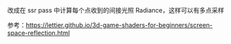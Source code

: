 改成在 ssr pass 中计算每个点收到的间接光照 Radiance，这样可以有多点采样



参考：https://lettier.github.io/3d-game-shaders-for-beginners/screen-space-reflection.html